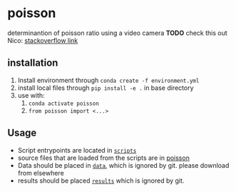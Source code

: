 # poisson
determinantion of poisson ratio using a video camera
__TODO__ check this out Nico: [stackoverflow link](https://stackoverflow.com/questions/44008003/camera-pose-estimation-from-homography-or-with-solvepnp-function)

## installation
1. Install environment through `conda create -f environment.yml`
2. install local files through `pip install -e .` in base directory
3. use with: 
    1. `conda activate poisson`
    2. `from poisson import <...>`

## Usage
* Script entrypoints are located in [`scripts`](./scripts/)
* source files that are loaded from the scripts are in [poisson](./src/poisson/)
* Data should be placed in [`data`](./data/), which is ignored by git. please download from elsewhere
* results should be placed [`results`](./results/) which is ignored by git. 
